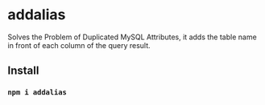 # addalias

Solves the Problem of Duplicated MySQL Attributes, it adds the table name in front of each column of the query result.

## Install

  ### `npm i addalias`
